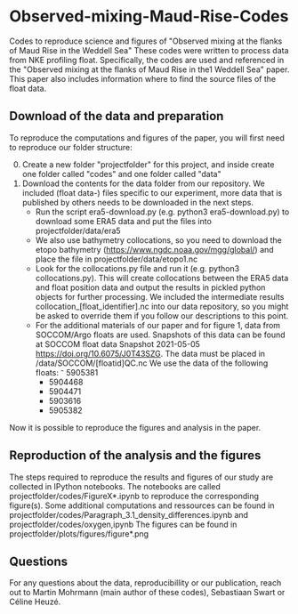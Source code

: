 # Observed-mixing-Maud-Rise-Codes
Codes to reproduce science and figures of "Observed mixing at the flanks of Maud Rise in the Weddell Sea"
These codes were written to process data from NKE profiling float. 
Specifically, the codes are used and referenced in the "Observed mixing at the flanks of Maud Rise in the1
Weddell Sea" paper. This paper also includes information where to find the source files of the float data.

Download of the data and preparation
------------------------------------

To reproduce the computations and figures of the paper, you will first need to reproduce our folder structure:

0. Create a new folder "projectfolder" for this project, and inside create one folder called "codes" and one folder called "data"
1. Download the contents for the data folder from our repository. We included (float data-) files specific to our experiment, more data that is published by others needs to be downloaded in the next steps.
	* Run the script era5-download.py (e.g. python3 era5-download.py) to download some ERA5 data and put the files into projectfolder/data/era5
	* We also use bathymetry collocations, so you need to download the etopo bathymetry (https://www.ngdc.noaa.gov/mgg/global/) and place the file in projectfolder/data/etopo1.nc
	* Look for the collocations.py file and run it (e.g. python3 collocations.py). This will create collocations between the ERA5 data and float position data and output the results in pickled python objects for further processing. We included the intermediate results collocation_[float_identifier].nc into our data repository, so you might be asked to override them if you follow our descriptions to this point. 
	* For the additional materials of our paper and for figure 1, data from SOCCOM/Argo floats are used. Snapshots of this data can be found at SOCCOM float data Snapshot 2021-05-05 https://doi.org/10.6075/J0T43SZG. The data must be placed in /data/SOCCOM/[floatid]QC.nc We use the data of the following floats:
		⁻ 5905381
		- 5904468
		- 5904471
		- 5903616
		- 5905382

Now it is possible to reproduce the figures and analysis in the paper. 

Reproduction of the analysis and the figures
--------------------------------------------
The steps required to reproduce the results and figures of our study are collected in IPython notebooks. 
The notebooks are called projectfolder/codes/FigureX*.ipynb to reproduce the corresponding figure(s). Some additional computations and ressources can be found in projectfolder/codes/Paragraph_3.1_density_differences.ipynb and projectfolder/codes/oxygen,ipynb
The figures can be found in projectfolder/plots/figures/figure*.png

Questions
---------
For any questions about the data, reproducibillity or our publication, reach out to Martin Mohrmann (main author of these codes), Sebastiaan Swart or Céline Heuzé. 
